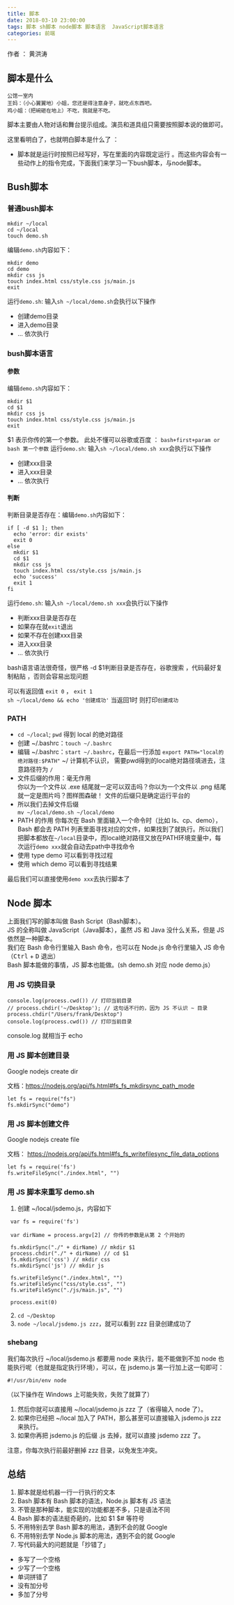 ```yaml
---
title: 脚本
date: 2018-03-10 23:00:00
tags: 脚本 sh脚本 node脚本 脚本语言  JavaScript脚本语言
categories: 前端
---
```

作者 ： 黄洪涛  

## 脚本是什么
```
公馆一室内
王妈：（小心翼翼地）小姐，您还是得注意身子，就吃点东西吧。
鸡小姐：（把碗砸在地上）不吃，我就是不吃。
```
脚本主要由人物对话和舞台提示组成。演员和道具组只需要按照脚本说的做即可。  

这里看明白了，也就明白脚本是什么了 ：
- 脚本就是运行时按照已经写好，写在里面的内容既定运行 。而这些内容会有一些动作上的指令完成，下面我们来学习一下bush脚本，与node脚本。

## Bush脚本  
### 普通bush脚本
```
mkdir ~/local
cd ~/local
touch demo.sh
```
编辑`demo.sh`内容如下：
```
mkdir demo
cd demo
mkdir css js
touch index.html css/style.css js/main.js
exit
```
 运行`demo.sh`: 输入`sh ~/local/demo.sh`会执行以下操作
 - 创建demo目录
 - 进入demo目录
 - ... 依次执行  
### bush脚本语言
#### 参数
编辑`demo.sh`内容如下：
```
mkdir $1
cd $1
mkdir css js
touch index.html css/style.css js/main.js
exit
```
$1 表示你传的第一个参数。
此处不懂可以谷歌或百度 ： `bash+first+param or bash 第一个参数`
运行`demo.sh`: 输入`sh ~/local/demo.sh xxx`会执行以下操作
- 创建xxx目录
- 进入xxx目录
- ... 依次执行  
#### 判断
判断目录是否存在：编辑`demo.sh`内容如下：
```
if [ -d $1 ]; then
  echo 'error: dir exists'
  exit 0
else
  mkdir $1
  cd $1
  mkdir css js
  touch index.html css/style.css js/main.js
  echo 'success'
  exit 1
fi
```
运行`demo.sh`: 输入`sh ~/local/demo.sh xxx`会执行以下操作
- 判断xxx目录是否存在
- 如果存在就`exit`退出
- 如果不存在创建xxx目录
- 进入xxx目录
- ... 依次执行  

bash语言语法很奇怪，很严格 -d $1判断目录是否存在，谷歌搜索 ，代码最好复制粘贴 ，否则会容易出现问题  

可以有返回值 `exit 0` ， `exit 1`  
`sh ~/local/demo && echo '创建成功'` 当返回1时 则打印`创建成功`

### PATH 

- `cd ~/local`; `pwd` 得到 local 的绝对路径
- 创建 ~/.bashrc：`touch ~/.bashrc`  
- 编辑 ~/.bashrc：`start ~/.bashrc`，在最后一行添加 `export PATH="local的绝对路径:$PATH"`  ~/ 计算机不认识， 需要pwd得到的local绝对路径填进去，注意路径符为 `/`
- 文件后缀的作用：毫无作用  
你以为一个文件以 .exe 结尾就一定可以双击吗？你以为一个文件以 .png 结尾就一定是图片吗？图样图森破！ 文件的后缀只是确定运行平台的
- 所以我们去掉文件后缀  
`mv ~/local/demo.sh ~/local/demo`
- PATH 的作用
你每次在 Bash 里面输入一个命令时（比如 ls、cp、demo），Bash 都会去 PATH 列表里面寻找对应的文件，如果找到了就执行。所以我们把脚本都放在`~/local`目录中，而local绝对路径又放在PATH环境变量中，每次运行`demo xxx`就会自动去path中寻找命令
- 使用 type demo 可以看到寻找过程
- 使用 which demo 可以看到寻找结果

最后我们可以直接使用`demo xxx`去执行脚本了

## Node 脚本

上面我们写的脚本叫做 Bash Script（Bash脚本）。  
JS 的全称叫做 JavaScript（Java脚本），虽然 JS 和 Java 没什么关系，但是 JS 依然是一种脚本。  
我们在 Bash 命令行里输入 Bash 命令，也可以在 Node.js 命令行里输入 JS 命令（<kbd>Ctrl</kbd> + <kbd>D</kbd> 退出）  
Bash 脚本能做的事情，JS 脚本也能做。(sh demo.sh 对应 node demo.js）
### 用 JS 切换目录
```
console.log(process.cwd()) // 打印当前目录
// process.chdir('~/Desktop'); // 这句话不行的，因为 JS 不认识 ~ 目录
process.chdir("/Users/frank/Desktop")
console.log(process.cwd()) // 打印当前目录
```
console.log 就相当于 echo
### 用 JS 脚本创建目录
Google nodejs create dir  

文档：https://nodejs.org/api/fs.html#fs_fs_mkdirsync_path_mode
```
let fs = require("fs")
fs.mkdirSync("demo")
```
### 用 JS 脚本创建文件
Google nodejs create file

文档： https://nodejs.org/api/fs.html#fs_fs_writefilesync_file_data_options
```
let fs = require('fs')
fs.writeFileSync("./index.html", "")
```
### 用 JS 脚本来重写 demo.sh
1. 创建 ~/local/jsdemo.js，内容如下
```
 var fs = require('fs')

 var dirName = process.argv[2] // 你传的参数是从第 2 个开始的

 fs.mkdirSync("./" + dirName) // mkdir $1
 process.chdir("./" + dirName) // cd $1
 fs.mkdirSync('css') // mkdir css
 fs.mkdirSync('js') // mkdir js

 fs.writeFileSync("./index.html", "")
 fs.writeFileSync("css/style.css", "")
 fs.writeFileSync("./js/main.js", "")

 process.exit(0)
```
2. `cd ~/Desktop`
3. `node ~/local/jsdemo.js zzz`，就可以看到 zzz 目录创建成功了

### shebang
我们每次执行 ~/local/jsdemo.js 都要用 node 来执行，能不能做到不加 node 也能执行呢（也就是指定执行环境），可以，在 jsdemo.js 第一行加上这一句即可：

```
#!/usr/bin/env node
```
（以下操作在 Windows 上可能失败，失败了就算了）

1. 然后你就可以直接用 ~/local/jsdemo.js zzz 了（省得输入 node 了）。
2. 如果你已经把 ~/local 加入了 PATH，那么甚至可以直接输入 jsdemo.js zzz 来执行。
3. 如果你再把 jsdemo.js 的后缀 .js 去掉，就可以直接 jsdemo zzz 了。

注意，你每次执行前最好删掉 zzz 目录，以免发生冲突。

## 总结
1. 脚本就是给机器一行一行执行的文本
2. Bash 脚本有 Bash 脚本的语法，Node.js 脚本有 JS 语法
3. 不管是那种脚本，能实现的功能都差不多，只是语法不同
4. Bash 脚本的语法挺奇葩的，比如 $1 $# 等符号
5. 不用特别去学 Bash 脚本的用法，遇到不会的就 Google
6. 不用特别去学 Node.js 脚本的用法，遇到不会的就 Google
7. 写代码最大的问题就是「抄错了」
- 多写了一个空格
- 少写了一个空格
- 单词拼错了
- 没有加分号
- 多加了分号